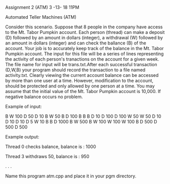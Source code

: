 Assignment 2 (ATM)
3 -13- 18 11PM

Automated Teller Machines (ATM)

Consider this scenario. Suppose that 8 people in the company have access to the Mt. Tabor Pumpkin account. Each person (thread) 
can make a deposit (D) followed by an amount in dollars (integer), a withdrawal (W) followed by an amount in dollars (integer) and
can check the ballance (B) of the account. Your job is to accurately keep track of the balance in the Mt. Tabor Pumpkin account. 
The input for this file will be a series of lines representing the activity of each person's tranactions on the account for a given week. 
The file name for input will be trans.txt.After each successful transaction (D,W,B) your program should record the transaction to a 
file named activity.txt. Clearly viewing the current account balance can be accessed by more than one user at a time. However, modification
to the account, should be protected and only allowed by one person at a time. You may assume that the initial value of the Mt. 
Tabor Pumpkin account is 10,000. If negative balance occurs no problem.

Example of input:

B W 100 D 50 D 10 B
W 50 B D 100
B B B D 10 D 100 D 100 W 50
W 50 D 10 D 10 D 10 D 5
W 10 B B D 1000
B W 500
B
W 100 W 100 W 100 B D 500 D 500 D 500

Example output:

Thread 0 checks balance, balance is : 1000

Thread 3 withdraws 50, balance is : 950

.
.
.


Name this program atm.cpp and place it in your pgm directory. 
